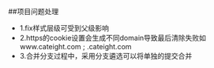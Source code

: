 ##项目问题处理

- 1.fix样式层级可受到父级影响
- 2.https的cookie设置会生成不同domain导致最后清除失败如www.cateight.com ; .cateight.com
- 3.合并分支过程中，采用分支遴选可以将单独的提交合并
